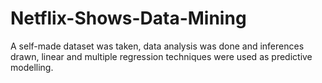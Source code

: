 # Netflix-Shows-Data-Mining
A self-made dataset was taken, data analysis was done and inferences drawn, linear and multiple regression techniques were used as predictive modelling.  
